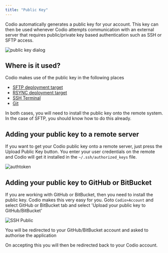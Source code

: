 ```yaml
---
title: "Public Key"
---
```


Codio automatically generates a public key for your account. This key can then be used whenever Codio attempts communication with an external server that requires public/private key based authentication such as SSH or SFTP access.

<img alt="public key dialog" src="/img/docs/prefs-account-ssh.png" class="simple"/>


## Where is it used?
Codio makes use of the public key in the following places

- [SFTP deployment target](/docs/ide/tools/deployment/type-sftp)
- [RSYNC deployment target](/docs/ide/tools/deployment/type-rsync)
- [SSH Terminal](/docs/ide/tools/ssh)
- [Git](/docs/ide/editing/git)

In both cases, you will need to install the public key onto the remote system. In the case of SFTP, you should know how to do this already.

## Adding your public key to a remote server
If you want to get your Codio public key onto a remote server, just press the Upload Public Key button. You enter your user credentials on the remote and Codio will get it installed in the `~/.ssh/authorized_keys` file.

<img alt="authtoken" src="/img/docs/prefs-account-ssh-dialog.png" class="simple"/>

## Adding your public key to GitHub or BitBucket
If you are working with GitHub or BitBucket, then you need to install the public key. Codio makes this very easy for you. Goto `Codio>Account` and select GitHub or BitBucket tab and select 'Upload your public key to GitHub/BitBucket'

![SSH Public](/img/docs/prefs-account-gh1.png)

You will be redirected to your GitHub/BitBucket account and asked to authorise the application

On accepting this you will then be redirected back to your Codio account.
